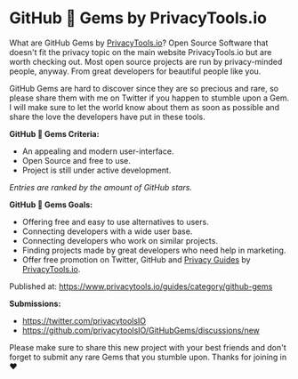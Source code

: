 # GitHub 💎 Gems by PrivacyTools.io

What are GitHub Gems by [PrivacyTools.io](https://www.privacytools.io/)? Open Source Software that doesn't fit the privacy topic on the main website PrivacyTools.io but are worth checking out. Most open source projects are run by privacy-minded people, anyway. From great developers for beautiful people like you.

GitHub Gems are hard to discover since they are so precious and rare, so please share them with me on Twitter if you happen to stumble upon a Gem. I will make sure to let the world know about them as soon as possible and share the love the developers have put in these tools.

**GitHub 💎 Gems Criteria:**

- An appealing and modern user-interface.
- Open Source and free to use.
- Project is still under active development.

*Entries are ranked by the amount of GitHub stars.*

**GitHub 💎 Gems Goals:**
- Offering free and easy to use alternatives to users.
- Connecting developers with a wide user base.
- Connecting developers who work on similar projects.
- Finding projects made by great developers who need help in marketing.
- Offer free promotion on Twitter, GitHub and [Privacy Guides](https://www.privacytools.io/guides/) by [PrivacyTools.io](https://www.privacytools.io/).

Published at: https://www.privacytools.io/guides/category/github-gems

**Submissions:**
- https://twitter.com/privacytoolsIO
- https://github.com/privacytoolsIO/GitHubGems/discussions/new

Please make sure to share this new project with your best friends and don't forget to submit any rare Gems that you stumble upon. Thanks for joining in ❤️
